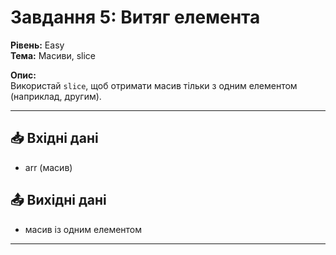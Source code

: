 # Завдання 5: Витяг елемента
**Рівень:** Easy  
**Тема:** Масиви, slice  

**Опис:**  
Використай `slice`, щоб отримати масив тільки з одним елементом (наприклад, другим).  

---
## 📥 Вхідні дані
- arr (масив)

## 📤 Вихідні дані
- масив із одним елементом

---